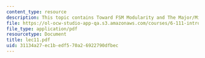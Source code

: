 ```yaml
---
content_type: resource
description: This topic contains Toward FSM Modularity and The Major/Minor FSM Abstraction.
file: https://ol-ocw-studio-app-qa.s3.amazonaws.com/courses/6-111-introductory-digital-systems-laboratory-spring-2006/31134a27ec1bedf570a26922790dfbec_lec11.pdf
file_type: application/pdf
resourcetype: Document
title: lec11.pdf
uid: 31134a27-ec1b-edf5-70a2-6922790dfbec
---
```

